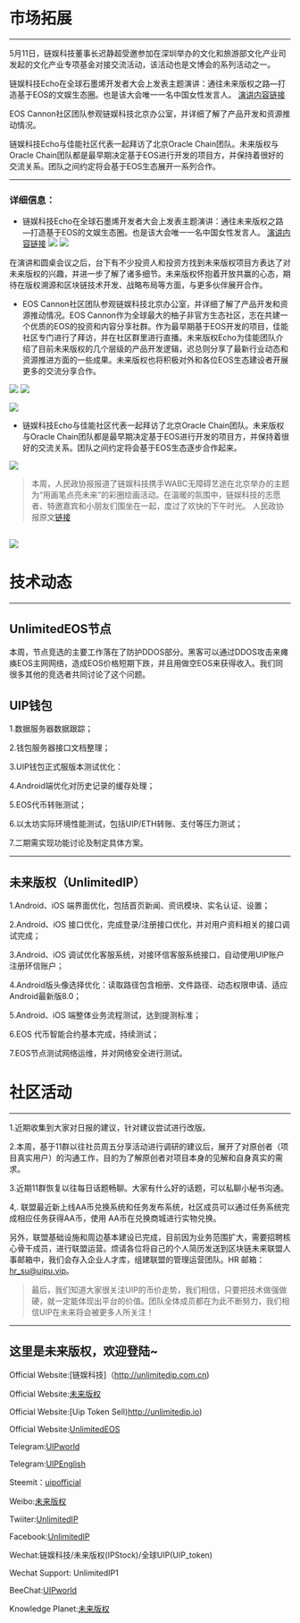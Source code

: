# 市场拓展
---

5月11日，链娱科技董事长迟静超受邀参加在深圳举办的文化和旅游部文化产业司发起的文化产业专项基金对接交流活动，该活动也是文博会的系列活动之一。

链娱科技Echo在全球石墨烯开发者大会上发表主题演讲：通往未来版权之路—打造基于EOS的文娱生态圈。也是该大会唯一一名中国女性发言人。
[演讲内容链接](https://mp.weixin.qq.com/s/Lo069MFwiOQ4RGTIXQWcLw)

EOS Cannon社区团队参观链娱科技北京办公室，并详细了解了产品开发和资源推动情况。

链娱科技Echo与佳能社区代表一起拜访了北京Oracle Chain团队。未来版权与Oracle Chain团队都是最早期决定基于EOS进行开发的项目方，并保持着很好的交流关系。团队之间约定将会基于EOS生态展开一系列合作。
***
### 详细信息：

- 链娱科技Echo在全球石墨烯开发者大会上发表主题演讲：通往未来版权之路—打造基于EOS的文娱生态圈。也是该大会唯一一名中国女性发言人。
[演讲内容链接](https://mp.weixin.qq.com/s/Lo069MFwiOQ4RGTIXQWcLw)
 ![](https://steemitimages.com/DQmSFvvuKt4NGezF7yKGzmfvxzqaSqbpNw5YyCWvTcrgHsM/image.png)
![](https://steemitimages.com/DQmPgi2g2urtvj7R1qJ5rx8bsRtkk3nxTmAQXxWf8xKRvsB/image.png)

 
 

在演讲和圆桌会议之后，台下有不少投资人和投资方找到未来版权项目方表达了对未来版权的兴趣，并进一步了解了诸多细节。未来版权怀抱着开放共赢的心态，期待在版权溯源和区块链技术开发、战略布局等方面，与更多伙伴展开合作。

- EOS Cannon社区团队参观链娱科技北京办公室，并详细了解了产品开发和资源推动情况。EOS Cannon作为全球最大的柚子非官方生态社区，志在共建一个优质的EOS的投资和内容分享社群。作为最早期基于EOS开发的项目，佳能社区专门进行了拜访，并在社区群里进行直播。未来版权Echo为佳能团队介绍了目前未来版权的几个层级的产品开发逻辑，迟总则分享了最新行业动态和资源推进方面的一些成果。未来版权也将积极对外和各位EOS生态建设者开展更多的交流分享合作。
  
 ![](https://steemitimages.com/DQmTUwgbXLGLscv8ucfQwTp8nTRehS4zztRRVJKSyPEo4k4/image.png)
![](https://steemitimages.com/DQma4QWh9tb4uF3LKSuCrpY4W3vsnpVTuskaNq9y42HYBJA/image.png)

 ![](https://steemitimages.com/DQmdgshEQmm4TUetHxdif4RdxKn9RaZBbbY9QiPop7DXw4J/image.png)

 
 
 
- 链娱科技Echo与佳能社区代表一起拜访了北京Oracle Chain团队。未来版权与Oracle Chain团队都是最早期决定基于EOS进行开发的项目方，并保持着很好的交流关系。团队之间约定将会基于EOS生态逐步合作起来。

 ![](https://steemitimages.com/DQmTQbeLzcDsifsPLyWJw1QumL8rsPDxyzGu6MQwks6wUeD/image.png)
 


>本周，人民政协报报道了链娱科技携手WABC无障碍艺途在北京举办的主题为“用画笔点亮未来”的彩圈绘画活动。在温暖的氛围中，链娱科技的志愿者、特邀嘉宾和小朋友们围坐在一起，度过了欢快的下午时光。
人民政协报原文[链接](http://epaper.rmzxb.com.cn/index.aspx?date=2018-05-08&verOrder=11&banzi=10&paperType=rmzxb)

  ![](https://steemitimages.com/DQmdUZWjZVcsmtSjNioQ2J4kU85nHtrnDkzbwHr4iC2qR4U/image.png)
---



# 技术动态
---
## UnlimitedEOS节点

本周，节点竞选的主要工作落在了防护DDOS部分。黑客可以通过DDOS攻击来瘫痪EOS主网网络，造成EOS价格短期下跌，并且用做空EOS来获得收入。我们同很多其他的竞选者共同讨论了这个问题。

## UIP钱包

1.数据服务器数据跟踪；

2.钱包服务器接口文档整理；

3.UIP钱包正式服版本测试优化：

4.Android端优化对历史记录的缓存处理；

5.EOS代币转账测试；

6.以太坊实际环境性能测试，包括UIP/ETH转账、支付等压力测试；

7.二期需实现功能讨论及制定具体方案。

---

## 未来版权（UnlimitedIP）

1.Android、iOS 端界面优化，包括首页新闻、资讯模块、实名认证、设置；

2.Android、iOS 接口优化，完成登录/注册接口优化，并对用户资料相关的接口调试完成；

3.Android、iOS 调试优化客服系统，对接环信客服系统接口，自动使用UIP账户注册环信账户；

4.Android版头像选择优化：读取路径包含相册、文件路径、动态权限申请、适应Android最新版8.0；

5.Android、iOS 端整体业务流程测试，达到提测标准；

6.EOS 代币智能合约基本完成，持续测试；

7.EOS节点测试网络运维，并对网络安全进行测试。

# 社区活动
---

1.近期收集到大家对日报的建议，针对建议尝试进行改版。

2.本周，基于11群以往社员周五分享活动进行调研的建议后，展开了对原创者（项目真实用户）的沟通工作，目的为了解原创者对项目本身的见解和自身真实的需求。

3.近期11群恢复以往每日话题畅聊。大家有什么好的话题，可以私聊小秘书沟通。

4,. 联盟最近新上线AA币兑换系统和任务发布系统，社区成员可以通过任务系统完成相应任务获得AA币，使用 AA币在兑换商城进行实物兑换。

另外，联盟基础设施和周边基本建设已完成，目前因为业务范围扩大，需要招聘核心骨干成员，进行联盟运营。烦请各位将自己的个人简历发送到区块链未来联盟人事邮箱中，我们会存入企业人才库，组建联盟的管理运营团队。HR 邮箱： hr_su@uipu.vip。

>最后，我们知道大家很关注UIP的币价走势，我们相信，只要把技术做强做硬，就一定能体现出平台的价值。团队全体成员都在为此不断努力，我们相信UIP在未来将会被更多人所关注！

 ---
## 这里是未来版权，欢迎登陆~

Official Website:[链娱科技]（http://unlimitedip.com.cn)

Official Website:[未来版权](http://uip.store)

Official Website:[Uip Token Sell)http://unlimitedip.io)

Official Website:[UnlimitedEOS](http://unlimitedeos.com)

Telegram:[UIPworld](https://t.me/UIPworld)

Telegram:[UIPEnglish](https://t.me/UIPEnglish)

Steemit：[uipofficial](https://steemit.com/@uipofficial)

Weibo:[未来版权](https://weibo.com/u/6302210817)

Twiiter:[UnlimitedIP](https://twitter.com/UIP_Official)

Facebook:[UnlimitedIP](https://www.facebook.com/Unlimitedip-282278292298208/)

Wechat:链娱科技/未来版权(IPStock)/全球UIP(UIP_token)

Wechat Support: UnlimitedIP1

BeeChat:[UIPworld](https://i.beechat.io/UIPworld)

Knowledge Planet:[未来版权](https://t.xiaomiquan.com/nunUVvF)
